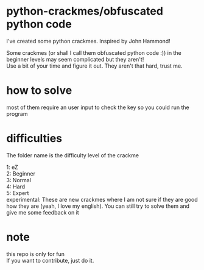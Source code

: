 # python-crackmes/obfuscated python code
I've created some python crackmes. Inspired by John Hammond!  

Some crackmes (or shall I call them obfuscated python code :)) in the beginner levels may seem complicated but they aren't!  
Use a bit of your time and figure it out. They aren't that hard, trust me.  

# how to solve

most of them require an user input to check the key so you could run the program

# difficulties

The folder name is the difficulty level of the crackme  
  
1: eZ  
2: Beginner  
3: Normal  
4: Hard  
5: Expert  
experimental: These are new crackmes where I am not sure if they are good how they are (yeah, I love my english). You can still try to solve them and give me some feedback on it  


# note

this repo is only for fun  
If you want to contribute, just do it.
